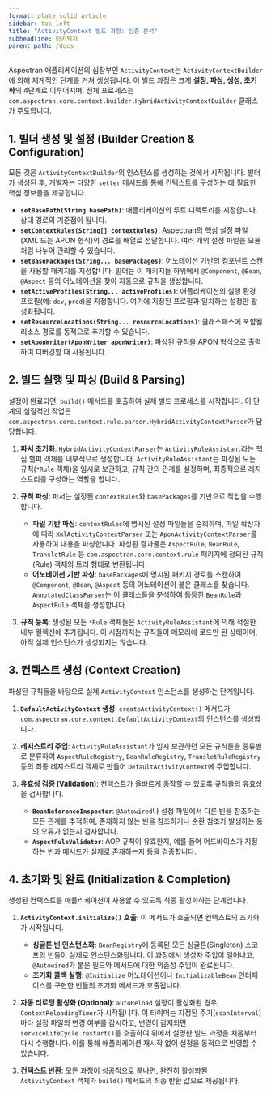 ```yaml
---
format: plate solid article
sidebar: toc-left
title: "ActivityContext 빌드 과정: 심층 분석"
subheadline: 아키텍처
parent_path: /docs
---
```


Aspectran 애플리케이션의 심장부인 `ActivityContext`는 `ActivityContextBuilder`에 의해 체계적인 단계를 거쳐 생성됩니다. 이 빌드 과정은 크게 **설정, 파싱, 생성, 초기화**의 4단계로 이루어지며, 전체 프로세스는 `com.aspectran.core.context.builder.HybridActivityContextBuilder` 클래스가 주도합니다.

## 1. 빌더 생성 및 설정 (Builder Creation & Configuration)

모든 것은 `ActivityContextBuilder`의 인스턴스를 생성하는 것에서 시작됩니다. 빌더가 생성된 후, 개발자는 다양한 `setter` 메서드를 통해 컨텍스트를 구성하는 데 필요한 핵심 정보들을 제공합니다.

-   **`setBasePath(String basePath)`**: 애플리케이션의 루트 디렉토리를 지정합니다. 상대 경로의 기준점이 됩니다.
-   **`setContextRules(String[] contextRules)`**: Aspectran의 핵심 설정 파일(XML 또는 APON 형식)의 경로를 배열로 전달합니다. 여러 개의 설정 파일을 모듈처럼 나누어 관리할 수 있습니다.
-   **`setBasePackages(String... basePackages)`**: 어노테이션 기반의 컴포넌트 스캔을 사용할 패키지를 지정합니다. 빌더는 이 패키지들 하위에서 `@Component`, `@Bean`, `@Aspect` 등의 어노테이션을 찾아 자동으로 규칙을 생성합니다.
-   **`setActiveProfiles(String... activeProfiles)`**: 애플리케이션의 실행 환경 프로필(예: `dev`, `prod`)을 지정합니다. 여기에 지정된 프로필과 일치하는 설정만 활성화됩니다.
-   **`setResourceLocations(String... resourceLocations)`**: 클래스패스에 포함될 리소스 경로를 동적으로 추가할 수 있습니다.
-   **`setAponWriter(AponWriter aponWriter)`**: 파싱된 규칙을 APON 형식으로 출력하여 디버깅할 때 사용됩니다.

## 2. 빌드 실행 및 파싱 (Build & Parsing)

설정이 완료되면, `build()` 메서드를 호출하여 실제 빌드 프로세스를 시작합니다. 이 단계의 실질적인 작업은 `com.aspectran.core.context.rule.parser.HybridActivityContextParser`가 담당합니다.

1.  **파서 초기화**: `HybridActivityContextParser`는 `ActivityRuleAssistant`라는 핵심 헬퍼 객체를 내부적으로 생성합니다. `ActivityRuleAssistant`는 파싱된 모든 규칙(`*Rule` 객체)을 임시로 보관하고, 규칙 간의 관계를 설정하며, 최종적으로 레지스트리를 구성하는 역할을 합니다.

2.  **규칙 파싱**: 파서는 설정된 `contextRules`와 `basePackages`를 기반으로 작업을 수행합니다.
    *   **파일 기반 파싱**: `contextRules`에 명시된 설정 파일들을 순회하며, 파일 확장자에 따라 `XmlActivityContextParser` 또는 `AponActivityContextParser`를 사용하여 내용을 파싱합니다. 파싱된 결과물은 `AspectRule`, `BeanRule`, `TransletRule` 등 `com.aspectran.core.context.rule` 패키지에 정의된 규칙(Rule) 객체의 트리 형태로 변환됩니다.
    *   **어노테이션 기반 파싱**: `basePackages`에 명시된 패키지 경로를 스캔하여 `@Component`, `@Bean`, `@Aspect` 등의 어노테이션이 붙은 클래스를 찾습니다. `AnnotatedClassParser`는 이 클래스들을 분석하여 동등한 `BeanRule`과 `AspectRule` 객체를 생성합니다.

3.  **규칙 등록**: 생성된 모든 `*Rule` 객체들은 `ActivityRuleAssistant`에 의해 적절한 내부 컬렉션에 추가됩니다. 이 시점까지는 규칙들이 메모리에 로드만 된 상태이며, 아직 실제 인스턴스가 생성되지는 않습니다.

## 3. 컨텍스트 생성 (Context Creation)

파싱된 규칙들을 바탕으로 실제 `ActivityContext` 인스턴스를 생성하는 단계입니다.

1.  **`DefaultActivityContext` 생성**: `createActivityContext()` 메서드가 `com.aspectran.core.context.DefaultActivityContext`의 인스턴스를 생성합니다.

2.  **레지스트리 주입**: `ActivityRuleAssistant`가 임시 보관하던 모든 규칙들을 종류별로 분류하여 `AspectRuleRegistry`, `BeanRuleRegistry`, `TransletRuleRegistry` 등의 최종 레지스트리 객체로 만들어 `DefaultActivityContext`에 주입합니다.

3.  **유효성 검증 (Validation)**: 컨텍스트가 올바르게 동작할 수 있도록 규칙들의 유효성을 검사합니다.
    *   **`BeanReferenceInspector`**: `@Autowired`나 설정 파일에서 다른 빈을 참조하는 모든 관계를 추적하여, 존재하지 않는 빈을 참조하거나 순환 참조가 발생하는 등의 오류가 없는지 검사합니다.
    *   **`AspectRuleValidator`**: AOP 규칙이 유효한지, 예를 들어 어드바이스가 지정하는 빈과 메서드가 실제로 존재하는지 등을 검증합니다.

## 4. 초기화 및 완료 (Initialization & Completion)

생성된 컨텍스트를 애플리케이션이 사용할 수 있도록 최종 활성화하는 단계입니다.

1.  **`ActivityContext.initialize()` 호출**: 이 메서드가 호출되면 컨텍스트의 초기화가 시작됩니다.
    *   **싱글톤 빈 인스턴스화**: `BeanRegistry`에 등록된 모든 싱글톤(Singleton) 스코프의 빈들이 실제로 인스턴스화됩니다. 이 과정에서 생성자 주입이 일어나고, `@Autowired`가 붙은 필드와 메서드에 대한 의존성 주입이 완료됩니다.
    *   **초기화 콜백 실행**: `@Initialize` 어노테이션이나 `InitializableBean` 인터페이스를 구현한 빈들의 초기화 메서드가 호출됩니다.

2.  **자동 리로딩 활성화 (Optional)**: `autoReload` 설정이 활성화된 경우, `ContextReloadingTimer`가 시작됩니다. 이 타이머는 지정된 주기(`scanInterval`)마다 설정 파일의 변경 여부를 감시하고, 변경이 감지되면 `serviceLifeCycle.restart()`를 호출하여 위에서 설명한 빌드 과정을 처음부터 다시 수행합니다. 이를 통해 애플리케이션 재시작 없이 설정을 동적으로 반영할 수 있습니다.

3.  **컨텍스트 반환**: 모든 과정이 성공적으로 끝나면, 완전히 활성화된 `ActivityContext` 객체가 `build()` 메서드의 최종 반환 값으로 제공됩니다.